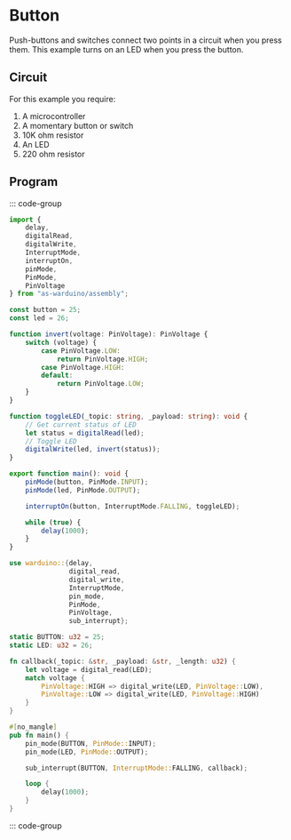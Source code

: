 <script setup>
import photo from '../../components/photo.vue'
</script>

# Button

Push-buttons and switches connect two points in a circuit when you press them.
This example turns on an LED when you press the button.

## Circuit

For this example you require:

1. A microcontroller
2. A momentary button or switch
3. 10K ohm resistor
4. An LED
5. 220 ohm resistor

<photo src="/images/button-circuit.svg" darkmode="/images/button-circuit-dark.svg" classes="circuit"/>

## Program

::: code-group
```ts [AS]
import {
    delay,
    digitalRead,
    digitalWrite,
    InterruptMode,
    interruptOn,
    pinMode,
    PinMode,
    PinVoltage
} from "as-warduino/assembly";

const button = 25;
const led = 26;

function invert(voltage: PinVoltage): PinVoltage {
    switch (voltage) {
        case PinVoltage.LOW:
            return PinVoltage.HIGH;
        case PinVoltage.HIGH:
        default:
            return PinVoltage.LOW;
    }
}

function toggleLED(_topic: string, _payload: string): void {
    // Get current status of LED
    let status = digitalRead(led);
    // Toggle LED
    digitalWrite(led, invert(status));
}

export function main(): void {
    pinMode(button, PinMode.INPUT);
    pinMode(led, PinMode.OUTPUT);

    interruptOn(button, InterruptMode.FALLING, toggleLED);

    while (true) {
        delay(1000);
    }
}
```

```rust [Rust]
use warduino::{delay,
               digital_read,
               digital_write,
               InterruptMode,
               pin_mode,
               PinMode,
               PinVoltage,
               sub_interrupt};

static BUTTON: u32 = 25;
static LED: u32 = 26;

fn callback(_topic: &str, _payload: &str, _length: u32) {
    let voltage = digital_read(LED);
    match voltage {
        PinVoltage::HIGH => digital_write(LED, PinVoltage::LOW),
        PinVoltage::LOW => digital_write(LED, PinVoltage::HIGH)
    }
}

#[no_mangle]
pub fn main() {
    pin_mode(BUTTON, PinMode::INPUT);
    pin_mode(LED, PinMode::OUTPUT);

    sub_interrupt(BUTTON, InterruptMode::FALLING, callback);

    loop {
        delay(1000);
    }
}
```
::: code-group
